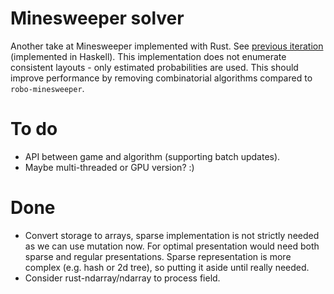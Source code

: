 # Minesweeper solver

Another take at Minesweeper implemented with Rust.
See [previous iteration](https://github.com/PetrGlad/robo-minesweeper) (implemented in Haskell). This implementation
does not enumerate consistent layouts - only estimated probabilities are used. This should improve performance by
removing combinatorial algorithms compared to `robo-minesweeper`.

# To do

* API between game and algorithm (supporting batch updates).
* Maybe multi-threaded or GPU version? :)

# Done

* Convert storage to arrays, sparse implementation is not strictly needed as we can use mutation now. For optimal
  presentation would need both sparse and regular presentations. Sparse representation is more complex (e.g. hash or 2d
  tree), so putting it aside until really needed.
* Consider rust-ndarray/ndarray to process field.
